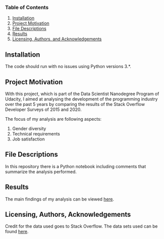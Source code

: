 

### Table of Contents

1. [Installation](#installation)
2. [Project Motivation](#motivation)
3. [File Descriptions](#files)
4. [Results](#results)
5. [Licensing, Authors, and Acknowledgements](#licensing)

## Installation <a name="installation"></a>

The code should run with no issues using Python versions 3.*. 

## Project Motivation<a name="motivation"></a>

With this project, which is part of the Data Scientist Nanodegree Program of Udacity, I aimed at analysing the development of the programming industry over the past 5 years by comparing the results of the Stack Overflow Developer Surveys of 2015 and 2020.

The focus of my analysis are following aspects:

1. Gender diversity
2. Technical requirements
3. Job satisfaction

## File Descriptions <a name="files"></a>

In this repository there is a Python notebook including comments that summarize the analysis performed.

## Results<a name="results"></a>

The main findings of my analysis can be viewed [here](https://lisa-fontana.medium.com/how-fast-is-the-programming-world-changing-b7dd79d5f25a).

## Licensing, Authors, Acknowledgements<a name="licensing"></a>

Credit for the data used goes to Stack Overflow. The data sets used can be found [here](https://insights.stackoverflow.com/survey).
